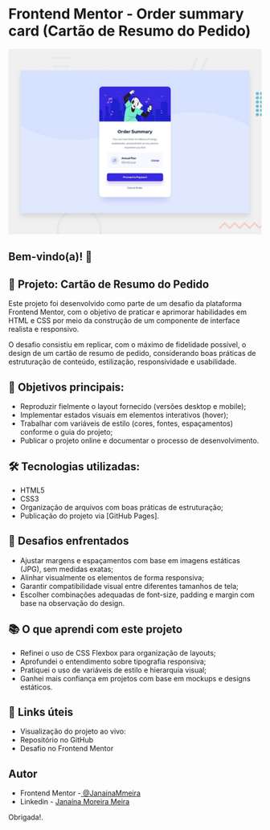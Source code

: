 # Frontend Mentor - Order summary card (Cartão de Resumo do Pedido)

![Design preview for the Order summary card coding challenge](./design/desktop-preview.jpg)

## Bem-vindo(a)! 👋

## 💼 Projeto: Cartão de Resumo do Pedido

Este projeto foi desenvolvido como parte de um desafio da plataforma Frontend Mentor, com o objetivo de praticar e aprimorar habilidades em HTML e CSS por meio da construção de um componente de interface realista e responsivo.

O desafio consistiu em replicar, com o máximo de fidelidade possível, o design de um cartão de resumo de pedido, considerando boas práticas de estruturação de conteúdo, estilização, responsividade e usabilidade.

## 🎯 Objetivos principais:

- Reproduzir fielmente o layout fornecido (versões desktop e mobile);
- Implementar estados visuais em elementos interativos (hover);
- Trabalhar com variáveis de estilo (cores, fontes, espaçamentos) conforme o guia do projeto;
- Publicar o projeto online e documentar o processo de desenvolvimento.

## 🛠️ Tecnologias utilizadas:
- HTML5
- CSS3
- Organização de arquivos com boas práticas de estruturação;
- Publicação do projeto via [GitHub Pages].

## 🚧 Desafios enfrentados

 - Ajustar margens e espaçamentos com base em imagens estáticas (JPG), sem medidas exatas;
 - Alinhar visualmente os elementos de forma responsiva;
 - Garantir compatibilidade visual entre diferentes tamanhos de tela;
 - Escolher combinações adequadas de font-size, padding e margin com base na observação do design.

## 📚 O que aprendi com este projeto

- Refinei o uso de CSS Flexbox para organização de layouts;
- Aprofundei o entendimento sobre tipografia responsiva;
- Pratiquei o uso de variáveis de estilo e hierarquia visual;
- Ganhei mais confiança em projetos com base em mockups e designs estáticos.

## 🔗 Links úteis
 - Visualização do projeto ao vivo: 
 - Repositório no GitHub
 - Desafio no Frontend Mentor

## Autor
- Frontend Mentor -[ @JanainaMmeira](https://www.frontendmentor.io/profile/JanainaMmeira)
- Linkedin - [Janaína Moreira Meira](https://www.linkedin.com/in/janaína-moreira-meira-ab1674a5/)

Obrigada!.